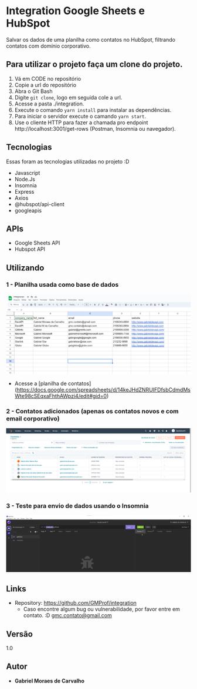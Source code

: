 # Integration Google Sheets e HubSpot

Salvar os dados de uma planilha como contatos no HubSpot, filtrando contatos com domínio corporativo.


## Para utilizar o projeto faça um clone do projeto.

1. Vá em CODE no repositório
2. Copie a url do repositório
3. Abra o Git Bash
4. Digite `git clone`, logo em seguida cole a url.
5. Acesse a pasta ./integration.
6. Execute o comando `yarn install` para instalar as dependências.
7. Para iniciar o servidor execute o camando `yarn start`.
8. Use o cliente HTTP para fazer a chamada pro endpoint http://localhost:3001/get-rows (Postman, Insomnia ou navegador).


## Tecnologias

Essas foram as tecnologias utilizadas no projeto :D

- Javascript
- Node.Js
- Insomnia
- Express
- Axios
- @hubspot/api-client
- googleapis


## APIs

* Google Sheets API
* Hubspot API


## Utilizando

### 1 - Planilha usada como base de dados 

![Planilha](https://github.com/GMProf/integration/blob/main/public/planilha.png)

- Acesse a [planilha de contatos] (https://docs.google.com/spreadsheets/d/14keJHdZNRUIFDfsbCdmdMsWte98cSEqxaFhthAWpzi4/edit#gid=0)

### 2 - Contatos adicionados (apenas os contatos novos e com email corporativo)

![Contatos salvos no Hubspot](https://github.com/GMProf/integration/blob/main/public/contacts-save.png)

### 3 - Teste para envio de dados usando o Insomnia

![Teste Insomnia](https://github.com/GMProf/integration/blob/main/public/test-insomnia.png)


## Links
 
  - Repository: https://github.com/GMProf/integration
    - Caso encontre algum bug ou vulnerabilidade, por favor entre em contato. :D
      gmc.contato@gmail.com 

  ## Versão

  1.0


  ## Autor

  * **Gabriel Moraes de Carvalho** 

